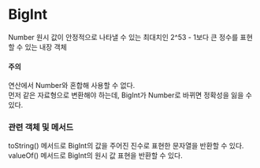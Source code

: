 # BigInt  
Number 원시 값이 안정적으로 나타낼 수 있는 최대치인 2^53 - 1보다 큰 정수를 표현할 수 있는 내장 객체
#### 주의 
연산에서 Number와 혼합해 사용할 수 없다.   
먼저 같은 자료형으로 변환해야 하는데, BigInt가 Number로 바뀌면 정확성을 잃을 수 있다.  
### 관련 객체 및 메서드
toString() 메서드로 BigInt의 값을 주어진 진수로 표현한 문자열을 반환할 수 있다. 
valueOf() 메서드로 BigInt의 원시 값 표현을 반환할 수 있다.  